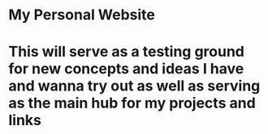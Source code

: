 # My Personal Website
# This will serve as a testing ground for new concepts and ideas I have and wanna try out as well as serving as the main hub for my projects and links
